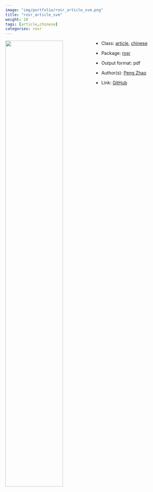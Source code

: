 ```yaml
---
image: "img/portfolio/rosr_article_svm.png"
title: "rosr_article_svm"
weight: 10
tags: [article,chinese]
categories: rosr
---
```




<!--more-->

<a href="../../img/portfolio/rosr_article_svm.png"><img class = "jf-image-shadow" src="../../img/portfolio/rosr_article_svm.png" style="display: block; margin: auto;" width="60%"  align="left"></a>

- Class: [article](../../tags/article), [chinese](../../tags/chinese)
- Package: [rosr](rosr)
- Output format: pdf

- Author(s): [Peng Zhao](https://pzhao.org)
- Link: [GitHub](https://github.com/pzhaonet/rosr)


